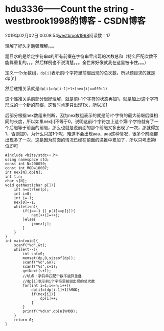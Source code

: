 # hdu3336——Count the string - westbrook1998的博客 - CSDN博客





2019年02月02日 00:08:54[westbrook1998](https://me.csdn.net/westbrook1998)阅读数：17








理解了好久才勉强理解。。。

题目求的是给定字符串s的所有前缀在字符串里出现的次数总和（特么匹配次数不能算重复的。。。然后样例也不说清楚。。。全世界好像就我在这里被卡住。。。）

定义一个dp数组，`dp[i]`表示前i个字符里前缀出现的总次数，所以题目求的就是dp[n]

然后递推关系就是`dp[i]=dp[i-1]+1+(nex[i]==0?0:1)`

这个递推关系前部分很好理解，就是前i-1个字符的状态再加1，就是加上i这个字符形成的一个新的前缀，这暂时肯定只出现1次，所以加1

后部分根据nex数组来判断，因为nex数组表示的就是前i个字符的最大前缀后缀相同的长度，所以如果nex[i]不等于0，说明这前i个字符加上这个第i个字符就有了一个后缀等于前面的前缀，那么也就是说前面的那个前缀又多出现了一次，那就得加1，否则加0，为什么只加1个呢，难道不会出现aaa…aaa这种情况，很多个前缀都出现多了一次，这是因为前面的情况已经在前面的递推中累加了，所以只考虑第i位即可
```
#include <bits/stdc++.h>
using namespace std;
const int N=200050;
const int MOD=10007;
int nex[N],dp[N];
int t,n;
char s[N];
void getNext(char p[]){
    int n=strlen(p);
    int i=0;
    int j=-1;
    nex[0]=-1;
    while(i<n){
        if(j==-1 || p[i]==p[j]){
            nex[++i]=++j;
        }else{
            j=nex[j];
        }
    }
}
int main(void){
    scanf("%d",&t);
    while(t--){
        int cnt=0;
        memset(dp,0,sizeof(dp));
        scanf("%d",&n);
        scanf("%s",s+1);
        getNext(s+1);
        //坑点：字符串匹配个数不能算重叠
        //dp[i]表示前i个字符里前缀出现的总次数
        for(int i=1;i<=n;i++){
            dp[i]=(dp[i-1]+1)%MOD;
            if(nex[i]){
                dp[i]++;
            }
        }
        printf("%d\n",dp[n]%MOD);
    }
    return 0;
}
```




